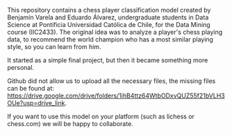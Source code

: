 This repository contains a chess player classification model created by Benjamín Varela and Eduardo Álvarez, undergraduate students in Data Science at Pontificia Universidad Católica de Chile, for the Data Mining course (IIC2433). The original idea was to analyze a player's chess playing data, to recommend the world champion who has a most similar playing style, so you can learn from him.

It started as a simple final project, but then it became something more personal.

Github did not allow us to upload all the necessary files, the missing files can be found at: https://drive.google.com/drive/folders/1ihB4ttz64WtbODxvQUZ55f21bVLH3OUe?usp=drive_link.

If you want to use this model on your platform (such as lichess or chess.com) we will be happy to collaborate.

